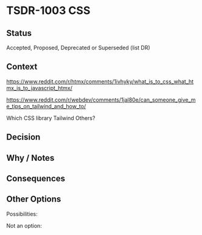 # TSDR-1003 CSS

## Status

Accepted, Proposed, Deprecated or Superseded (list DR)

## Context

https://www.reddit.com/r/htmx/comments/1ivhyky/what_is_to_css_what_htmx_is_to_javascript_htmx/

https://www.reddit.com/r/webdev/comments/1jal80e/can_someone_give_me_tips_on_tailwind_and_how_to/

Which CSS library
    Tailwind
    Others?

## Decision



## Why / Notes



## Consequences



## Other Options

Possibilities:

Not an option:

